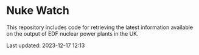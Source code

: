 # Nuke Watch

This repository includes code for retrieving the latest information available on the output of EDF nuclear power plants in the UK.

Last updated: 2023-12-17 12:13